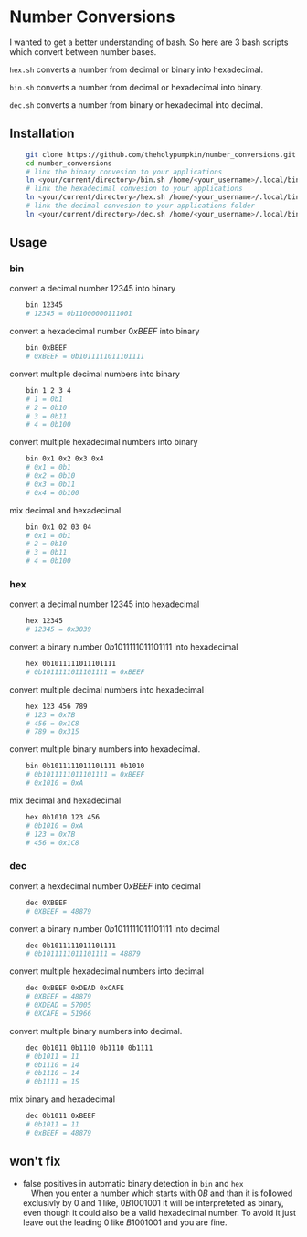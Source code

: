 # Number Conversions

I wanted to get a better understanding of bash. So here are 3 bash scripts which convert between number bases.

`hex.sh` converts a number from decimal or binary into hexadecimal.

`bin.sh` converts a number from decimal or hexadecimal into binary.

`dec.sh` converts a number from binary or hexadecimal into decimal.

## Installation

```bash
    git clone https://github.com/theholypumpkin/number_conversions.git
    cd number_conversions
    # link the binary convesion to your applications
    ln <your/current/directory>/bin.sh /home/<your_username>/.local/bin/bin
    # link the hexadecimal convesion to your applications
    ln <your/current/directory>/hex.sh /home/<your_username>/.local/bin/hex
    # link the decimal convesion to your applications folder
    ln <your/current/directory>/dec.sh /home/<your_username>/.local/bin/dec
```

## Usage

### bin

convert a decimal number $12345$ into binary

```bash
    bin 12345
    # 12345 = 0b11000000111001
```

convert a hexadecimal number $0xBEEF$ into binary

```bash
    bin 0xBEEF
    # 0xBEEF = 0b1011111011101111
```

convert multiple decimal numbers into binary

```bash
    bin 1 2 3 4
    # 1 = 0b1
    # 2 = 0b10
    # 3 = 0b11
    # 4 = 0b100
```

convert multiple hexadecimal numbers into binary

```bash
    bin 0x1 0x2 0x3 0x4
    # 0x1 = 0b1
    # 0x2 = 0b10
    # 0x3 = 0b11
    # 0x4 = 0b100
```

mix decimal and hexadecimal

```bash
    bin 0x1 02 03 04
    # 0x1 = 0b1
    # 2 = 0b10
    # 3 = 0b11
    # 4 = 0b100
```

### hex

convert a decimal number $12345$ into hexadecimal

```bash
    hex 12345
    # 12345 = 0x3039
```

convert a binary number $0b1011111011101111$ into hexadecimal

```bash
    hex 0b1011111011101111
    # 0b1011111011101111 = 0xBEEF
```

convert multiple decimal numbers into hexadecimal

```bash
    hex 123 456 789
    # 123 = 0x7B
    # 456 = 0x1C8
    # 789 = 0x315
```

convert multiple binary numbers into hexadecimal.

```bash
    bin 0b1011111011101111 0b1010
    # 0b1011111011101111 = 0xBEEF   
    # 0x1010 = 0xA             
```

mix decimal and hexadecimal


```bash
    hex 0b1010 123 456
    # 0b1010 = 0xA
    # 123 = 0x7B
    # 456 = 0x1C8
```

### dec

convert a hexdecimal number $0xBEEF$ into decimal

```bash
    dec 0XBEEF
    # 0XBEEF = 48879
```

convert a binary number $0b1011111011101111$ into decimal

```bash
    dec 0b1011111011101111
    # 0b1011111011101111 = 48879
```

convert multiple hexadecimal numbers into decimal

```bash
    dec 0xBEEF 0xDEAD 0xCAFE
    # 0XBEEF = 48879
    # 0XDEAD = 57005
    # 0XCAFE = 51966
```

convert multiple binary numbers into decimal.

```bash
    dec 0b1011 0b1110 0b1110 0b1111
    # 0b1011 = 11
    # 0b1110 = 14
    # 0b1110 = 14
    # 0b1111 = 15
```

mix binary and hexadecimal

```bash
    dec 0b1011 0xBEEF
    # 0b1011 = 11
    # 0xBEEF = 48879

```

## won't fix

- false positives in automatic binary detection in `bin` and `hex`<br>
&emsp;When you enter a number which starts with $0B$ and than it is followed exclusivly by $0$ and $1$ like, $0B1001001$ it will be interpreteted as binary, even though it could also be a valid hexadecimal number. To avoid it just leave out the leading $0$ like $B1001001$ and you are fine.
